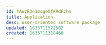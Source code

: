 ```yaml
---
id: YAuzEDe1mcgeOfKRdFzhm
title: Application
desc: user-oriented software package
updated: 1635711522502
created: 1635711318460
---
```


